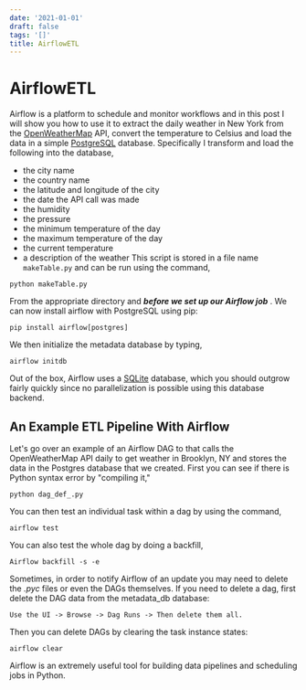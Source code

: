 ```yaml
---
date: '2021-01-01'
draft: false
tags: '[]'
title: AirflowETL
---
```


# AirflowETL

Airflow is a platform to schedule and monitor workflows and in this post I will show you how to use it to extract the daily weather in New York from the [OpenWeatherMap](https://openweathermap.org/api) API, convert the temperature to Celsius and load the data in a simple [PostgreSQL](https://www.postgresql.org/) database.
Specifically I transform and load the following into the database,
- the city name
- the country name
- the latitude and longitude of the city
- the date the API call was made
- the humidity
- the pressure
- the minimum temperature of the day
- the maximum temperature of the day
- the current temperature
- a description of the weather
This script is stored in a file name `makeTable.py` and can be run using the command,
```
python makeTable.py
```
From the appropriate directory and ***before we set up our Airflow job*** .
We can now install airflow with PostgreSQL using pip:
```
pip install airflow[postgres]
```
We then initialize the metadata database by typing,
```
airflow initdb
```
Out of the box, Airflow uses a [SQLite](https://www.sqlite.org/) database, which you should outgrow fairly quickly since no parallelization is possible using this database backend.
## An Example ETL Pipeline With Airflow
Let's go over an example of an Airflow DAG to that calls the OpenWeatherMap API daily to get weather in Brooklyn, NY and stores the data in the Postgres database that we created.
First you can see if there is Python syntax error by "compiling it,"
```
python dag_def_.py
```
You can then test an individual task within a dag by using the command,
```
airflow test
```
You can also test the whole dag by doing a backfill,
```
Airflow backfill -s -e
```
Sometimes, in order to notify Airflow of an update you may need to delete the *.pyc* files or even the DAGs themselves.
If you need to delete a dag, first delete the DAG data from the metadata_db database:
```
Use the UI -> Browse -> Dag Runs -> Then delete them all.
```
Then you can delete DAGs by clearing the task instance states:
```
airflow clear
```
Airflow is an extremely useful tool for building data pipelines and scheduling jobs in Python.
